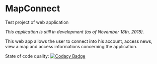 # MapConnect
Test project of web application

_This application is still in development (as of November 18th, 2018)._

This web app allows the user to connect into his account, access news, view a map and access informations concerning the application.


State of code quality: [![Codacy Badge](https://api.codacy.com/project/badge/Grade/fd23a999311f495bbe547445bcbc2c0e)](https://www.codacy.com/app/jerome.goasdoue/MapConnect?utm_source=github.com&amp;utm_medium=referral&amp;utm_content=jgoasdoue/MapConnect&amp;utm_campaign=Badge_Grade)
